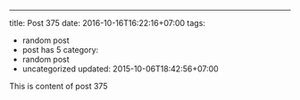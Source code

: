 ---
title: Post 375
date: 2016-10-16T16:22:16+07:00
tags:
  - random post
  - post has 5
category:
  - random post
  - uncategorized
updated: 2015-10-06T18:42:56+07:00

This is content of post 375